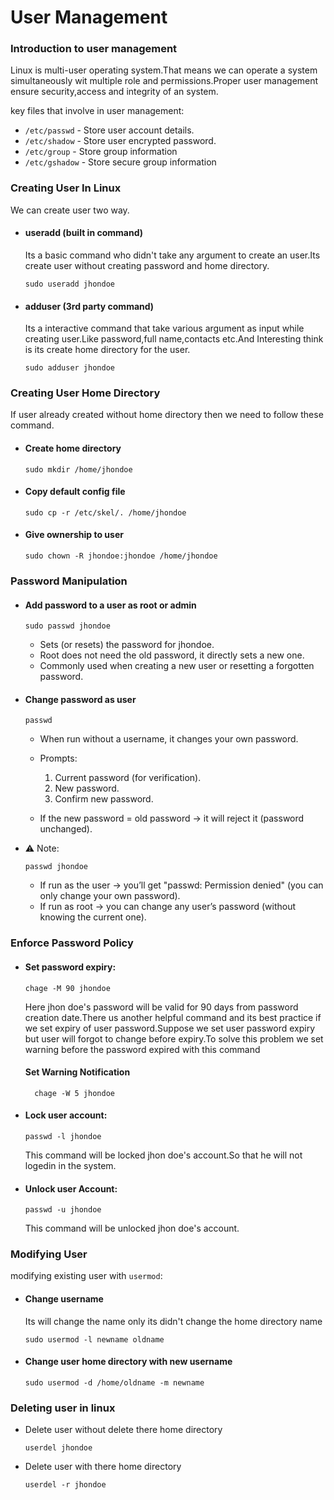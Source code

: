 # User Management

### Introduction to user management

Linux is multi-user operating system.That means we can operate a system simultaneously wit multiple role and permissions.Proper user management ensure security,access and integrity of an system.

key files that involve in user management:

- `/etc/passwd` - Store user account details.
- `/etc/shadow` - Store user encrypted password.
- `/etc/group` - Store group information
- `/etc/gshadow` - Store secure group information

### Creating User In Linux

We can create user two way.

- #### useradd (built in command)

  Its a basic command who didn't take any argument to create an user.Its create user without creating password and home directory.

  ```
  sudo useradd jhondoe
  ```

- #### adduser (3rd party command)

  Its a interactive command that take various argument as input while creating user.Like password,full name,contacts etc.And Interesting think is its create home directory for the user.

  ```
  sudo adduser jhondoe
  ```

### Creating User Home Directory

If user already created without home directory then we need to follow these command.

- #### Create home directory
  ```
  sudo mkdir /home/jhondoe
  ```
- #### Copy default config file
  ```
  sudo cp -r /etc/skel/. /home/jhondoe
  ```
- #### Give ownership to user
  ```
  sudo chown -R jhondoe:jhondoe /home/jhondoe
  ```

### Password Manipulation

- #### Add password to a user as root or admin

  ```
  sudo passwd jhondoe
  ```

  - Sets (or resets) the password for jhondoe.
  - Root does not need the old password, it directly sets a new one.
  - Commonly used when creating a new user or resetting a forgotten password.

- #### Change password as user

  ```
  passwd
  ```

  - When run without a username, it changes your own password.
  - Prompts:

    1. Current password (for verification).
    2. New password.
    3. Confirm new password.

  - If the new password = old password → it will reject it (password unchanged).

- ⚠️ Note:
  ```
  passwd jhondoe
  ```
  - If run as the user → you’ll get "passwd: Permission denied" (you can only change your own password).
  - If run as root → you can change any user’s password (without knowing the current one).

### Enforce Password Policy

- #### Set password expiry:
  ```
  chage -M 90 jhondoe
  ```
  Here jhon doe's password will be valid for 90 days from password creation date.There us another helpful command and its best practice if we set expiry of user password.Suppose we set user password expiry but user will forgot to change before expiry.To solve this problem we set warning before the password expired with this command
  #### Set Warning Notification
  ```
    chage -W 5 jhondoe
  ```
- #### Lock user account:
  ```
  passwd -l jhondoe
  ```
  This command will be locked jhon doe's account.So that he will not logedin in the system.
- #### Unlock user Account:
  ```
  passwd -u jhondoe
  ```
  This command will be unlocked jhon doe's account.

### Modifying User

modifying existing user with `usermod`:

- #### Change username
  Its will change the name only its didn't change the home directory name
  ```
  sudo usermod -l newname oldname
  ```
- #### Change user home directory with new username
  ```
  sudo usermod -d /home/oldname -m newname
  ```

### Deleting user in linux

- Delete user without delete there home directory

  ```
  userdel jhondoe
  ```

- Delete user with there home directory

  ```
  userdel -r jhondoe
  ```
